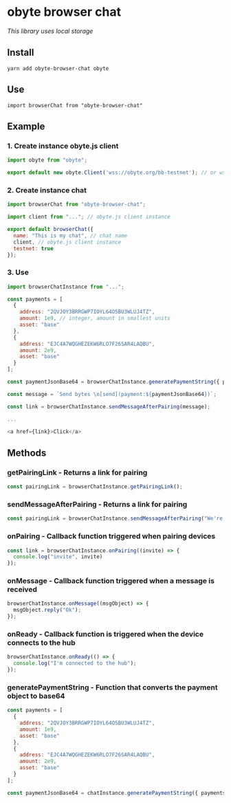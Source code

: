 # obyte browser chat

*This library uses local storage*
## Install
``yarn add obyte-browser-chat obyte``

## Use
``import browserChat from "obyte-browser-chat"``
 
## Example

### 1. Create instance obyte.js client
```js 
import obyte from "obyte";

export default new obyte.Client('wss://obyte.org/bb-testnet'); // or wss://obyte.org/bb for livenet
```

### 2. Create instance chat
```js 
import browserChat from "obyte-browser-chat";

import client from "..."; // obyte.js client instance

export default browserChat({
  name: "This is my chat", // chat name
  client, // obyte.js client instance
  testnet: true
});
```


### 3. Use
```js 
import browserChatInstance from "..."; 

const payments = [
  {
    address: "2QVJOY3BRRGWP7IOYL64O5BU3WLUJ4TZ",
    amount: 1e9, // integer, amount in smallest units
    asset: "base"
  },
  {
    address: "EJC4A7WQGHEZEKW6RLO7F26SAR4LAQBU",
    amount: 2e9,
    asset: "base"
  }
];

const paymentJsonBase64 = browserChatInstance.generatePaymentString({ payments });

const message = `Send bytes \n[send](payment:${paymentJsonBase64})`;

const link = browserChatInstance.sendMessageAfterPairing(message);

...

<a href={link}>Click</a>
```

## Methods

### getPairingLink - Returns a link for pairing

```js
const pairingLink = browserChatInstance.getPairingLink();
```

### sendMessageAfterPairing - Returns a link for pairing

```js
const pairingLink = browserChatInstance.sendMessageAfterPairing("We're glad to see you");
```

### onPairing - Callback function triggered when pairing devices

```js
const link = browserChatInstance.onPairing((invite) => {
  console.log("invite", invite)
});
```

### onMessage - Callback function triggered when a message is received

```js
browserChatInstance.onMessage((msgObject) => {
  msgObject.reply("Ok");
});
```

### onReady - Callback function is triggered when the device connects to the hub

```js
browserChatInstance.onReady(() => {
  console.log("I'm connected to the hub");
});
```

### generatePaymentString - Function that converts the payment object to base64

```js
const payments = [
  {
    address: "2QVJOY3BRRGWP7IOYL64O5BU3WLUJ4TZ",
    amount: 1e9,
    asset: "base"
  },
  {
    address: "EJC4A7WQGHEZEKW6RLO7F26SAR4LAQBU",
    amount: 2e9,
    asset: "base"
  }
];

const paymentJsonBase64 = chatInstance.generatePaymentString({ payments });
```